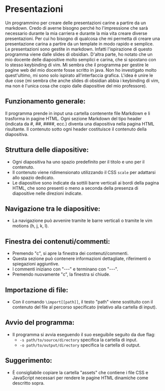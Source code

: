# Presentazioni
Un programmino per creare delle presentazioni carine a partire da un markdown. 
Credo di averne bisogno perché ho l'impressione che sarà necessario durante la
mia carriera e durante la mia vita creare diverse presentazioni. Per cui ho
bisogno di qualcosa che mi permetta di creare una presentazione carina a
partire da un template in modo rapido e semplice.  
Le presentazioni sono gestite in markdown. Infatti l'ispirazione di questo
programma viene dalle slides di obsidian. D'altra parte, ho notato che un mio
docente delle diapositive molto semplici e carina, che si spostano con lo stesso
keybinding di vim. Mi sembra che il programma per gestire le pagine web del mio
docente fosse scritto in java. Non ho investigato molto quest'ultimo, mi sono
solo ispirato all'interfaccia grafica. L'idea è unire le due cose (mi sembra che
anche slides di obsidian abbia i keybinding di vim, ma non è l'unica cosa che
copio dalle diapositive del mio professore).

## Funzionamento generale:
Il programma prende in input una cartella contenente file Markdown e li 
trasforma in pagine HTML. Ogni sezione Markdown del tipo header (indicata da #, 
##, ####, ecc.) diventa una diapositiva nella pagina HTML risultante. Il 
contenuto sotto ogni header costituisce il contenuto della diapositiva.

## Struttura delle diapositive:
- Ogni diapositiva ha uno spazio predefinito per il titolo e uno per il 
contenuto.
- Il contenuto viene ridimensionato utilizzando il CSS `scale` per adattarsi 
allo spazio dedicato.
- Le diapositive sono indicate da sottili barre verticali ai bordi della pagina 
HTML, che sono presenti o meno a seconda della presenza di diapositive 
nelle direzioni indicate.

## Navigazione tra le diapositive:
- La navigazione può avvenire tramite le barre verticali o tramite le vim 
motions (h, j, k, l).

## Finestra dei contenuti/commenti:
- Premendo "c", si apre la finestra dei contenuti/commenti.
- Questa sezione può contenere informazioni dettagliate, riferimenti o 
spiegazioni aggiuntive.
- I commenti iniziano con "---" e terminano con "---".
- Premendo nuovamente "c", la finestra si chiude.

## Importazione di file:
- Con il comando `\import[[path]]`, il testo "path" viene sostituito con il 
contenuto del file al percorso specificato (relativo alla cartella di input).

## Avvio del programma:
- Il programma si avvia eseguendo il suo eseguibile seguito da due flag:
  - `-s path/to/source/directory` specifica la cartella di input.
  - `-o path/to/output/directory` specifica la cartella di output.

## Suggerimento:
- È consigliabile copiare la cartella "assets" che contiene i file CSS e 
JavaScript necessari per rendere le pagine HTML dinamiche come descritto sopra.
